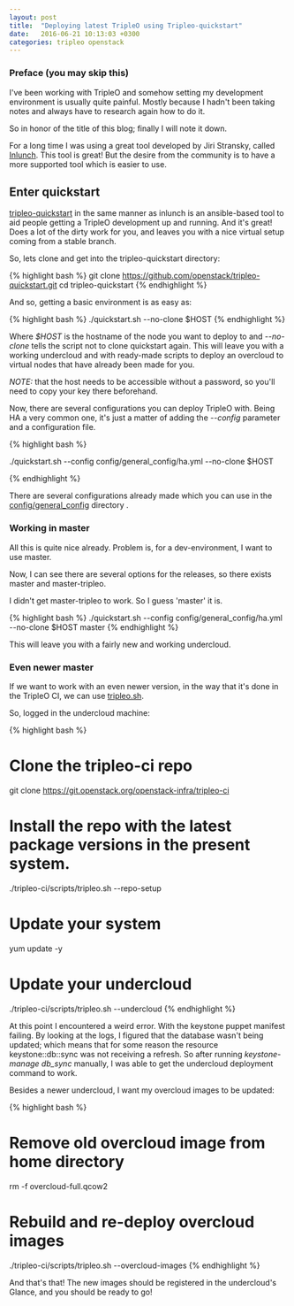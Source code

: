 ```yaml
---
layout: post
title:  "Deploying latest TripleO using Tripleo-quickstart"
date:   2016-06-21 10:13:03 +0300
categories: tripleo openstack
---
```


### Preface (you may skip this)

I've been working with TripleO and somehow setting my development environment
is usually quite painful. Mostly because I hadn't been taking notes and always
have to research again how to do it.

So in honor of the title of this blog; finally I will note it down.

For a long time I was using a great tool developed by Jiri Stransky, called
[Inlunch][inlunch]. This tool is great! But the desire from the community is to
have a more supported tool which is easier to use.

## Enter quickstart

[tripleo-quickstart][quickstart-repo] in the same manner as inlunch is an
ansible-based tool to aid people getting a TripleO development up and running.
And it's great! Does a lot of the dirty work for you, and leaves you with a
nice virtual setup coming from a stable branch.

So, lets clone and get into the tripleo-quickstart directory:

{% highlight bash %}
git clone https://github.com/openstack/tripleo-quickstart.git
cd tripleo-quickstart
{% endhighlight %}

And so, getting a basic environment is as easy as:

{% highlight bash %}
./quickstart.sh --no-clone $HOST
{% endhighlight %}

Where _$HOST_ is the hostname of the node you want to deploy to and
_--no-clone_ tells the script not to clone quickstart again.
This will leave you with a working undercloud and with ready-made scripts to
deploy an overcloud to virtual nodes that have already been made for you.

*NOTE:* that the host needs to be accessible without a password, so you'll need
to copy your key there beforehand.

Now, there are several configurations you can deploy TripleO with. Being HA a
very common one, it's just a matter of adding the _--config_ parameter and a
configuration file.

{% highlight bash %}

./quickstart.sh --config config/general_config/ha.yml --no-clone $HOST

{% endhighlight %}

There are several configurations already made which you can use in the
[config/general_config][config-dir] directory .

### Working in master

All this is quite nice already. Problem is, for a dev-environment, I want to
use master.

Now, I can see there are several options for the releases, so there exists
master and master-tripleo.

I didn't get master-tripleo to work. So I guess 'master' it is.

{% highlight bash %}
./quickstart.sh --config config/general_config/ha.yml --no-clone $HOST master
{% endhighlight %}

This will leave you with a fairly new and working undercloud.

### Even newer master

If we want to work with an even newer version, in the way that it's done in the
TripleO CI, we can use [tripleo.sh][tripleo-sh].

So, logged in the undercloud machine:

{% highlight bash %}
# Clone the tripleo-ci repo
git clone https://git.openstack.org/openstack-infra/tripleo-ci
# Install the repo with the latest package versions in the present system.
./tripleo-ci/scripts/tripleo.sh --repo-setup
# Update your system
yum update -y
# Update your undercloud
./tripleo-ci/scripts/tripleo.sh --undercloud
{% endhighlight %}

At this point I encountered a weird error. With the keystone puppet manifest
failing. By looking at the logs, I figured that the database wasn't being
updated; which means that for some reason the resource keystone::db::sync was
not receiving a refresh. So after running *keystone-manage db_sync* manually, I
was able to get the undercloud deployment command to work.

Besides a newer undercloud, I want my overcloud images to be updated:

{% highlight bash %}
# Remove old overcloud image from home directory
rm -f overcloud-full.qcow2
# Rebuild and re-deploy overcloud images
./tripleo-ci/scripts/tripleo.sh --overcloud-images
{% endhighlight %}

And that's that! The new images should be registered in the undercloud's
Glance, and you should be ready to go!

[inlunch]: https://github.com/jistr/inlunch
[quickstart-repo]: https://github.com/openstack/tripleo-quickstart
[config-dir]: https://github.com/openstack/tripleo-quickstart/tree/master/config/general_config
[tripleo-sh]: https://github.com/openstack-infra/tripleo-ci/blob/master/scripts/tripleo.sh
